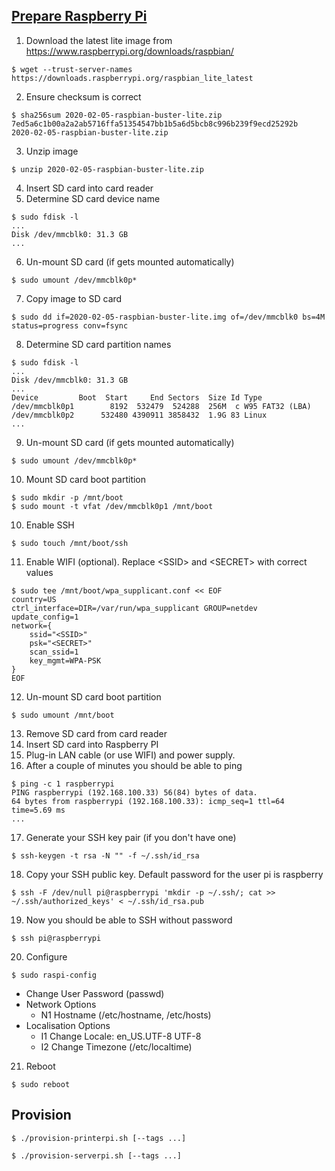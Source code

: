 ## [Prepare Raspberry Pi](https://www.raspberrypi.org/documentation/installation/installing-images/linux.md)

1. Download the latest lite image from https://www.raspberrypi.org/downloads/raspbian/
```
$ wget --trust-server-names https://downloads.raspberrypi.org/raspbian_lite_latest
```
2. Ensure checksum is correct
```
$ sha256sum 2020-02-05-raspbian-buster-lite.zip
7ed5a6c1b00a2a2ab5716ffa51354547bb1b5a6d5bcb8c996b239f9ecd25292b  2020-02-05-raspbian-buster-lite.zip
```
3. Unzip image
```
$ unzip 2020-02-05-raspbian-buster-lite.zip
```
4. Insert SD card into card reader
5. Determine SD card device name
```
$ sudo fdisk -l
...
Disk /dev/mmcblk0: 31.3 GB
...
```
6. Un-mount SD card (if gets mounted automatically)
```
$ sudo umount /dev/mmcblk0p*
```
7. Copy image to SD card
```
$ sudo dd if=2020-02-05-raspbian-buster-lite.img of=/dev/mmcblk0 bs=4M status=progress conv=fsync
```
8. Determine SD card partition names
```
$ sudo fdisk -l
...
Disk /dev/mmcblk0: 31.3 GB
...
Device         Boot  Start     End Sectors  Size Id Type
/dev/mmcblk0p1        8192  532479  524288  256M  c W95 FAT32 (LBA)
/dev/mmcblk0p2      532480 4390911 3858432  1.9G 83 Linux
...
```
9. Un-mount SD card (if gets mounted automatically)
```
$ sudo umount /dev/mmcblk0p*
```
10. Mount SD card boot partition
```
$ sudo mkdir -p /mnt/boot
$ sudo mount -t vfat /dev/mmcblk0p1 /mnt/boot
```
10. Enable SSH
```
$ sudo touch /mnt/boot/ssh
```
11. Enable WIFI (optional). Replace \<SSID\> and \<SECRET\> with correct values
```
$ sudo tee /mnt/boot/wpa_supplicant.conf << EOF
country=US
ctrl_interface=DIR=/var/run/wpa_supplicant GROUP=netdev
update_config=1
network={
    ssid="<SSID>"
    psk="<SECRET>"
    scan_ssid=1
    key_mgmt=WPA-PSK
}
EOF
```
12. Un-mount SD card boot partition
```
$ sudo umount /mnt/boot
```
13. Remove SD card from card reader
14. Insert SD card into Raspberry PI
15. Plug-in LAN cable (or use WIFI) and power supply.
16. After a couple of minutes you should be able to ping
```
$ ping -c 1 raspberrypi
PING raspberrypi (192.168.100.33) 56(84) bytes of data.
64 bytes from raspberrypi (192.168.100.33): icmp_seq=1 ttl=64 time=5.69 ms
...
```
17. Generate your SSH key pair (if you don't have one)
```
$ ssh-keygen -t rsa -N "" -f ~/.ssh/id_rsa
```
18. Copy your SSH public key. Default password for the user pi is raspberry
```
$ ssh -F /dev/null pi@raspberrypi 'mkdir -p ~/.ssh/; cat >> ~/.ssh/authorized_keys' < ~/.ssh/id_rsa.pub
```
19. Now you should be able to SSH without password
```
$ ssh pi@raspberrypi
```
20. Configure
```
$ sudo raspi-config
```
* Change User Password (passwd)
* Network Options
  * N1 Hostname (/etc/hostname, /etc/hosts)
* Localisation Options
  * I1 Change Locale: en_US.UTF-8 UTF-8
  * I2 Change Timezone (/etc/localtime)
21. Reboot
```
$ sudo reboot
```

## Provision

```
$ ./provision-printerpi.sh [--tags ...]

```
```
$ ./provision-serverpi.sh [--tags ...]
```
